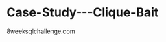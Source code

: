 # Case-Study---Clique-Bait
8weeksqlchallenge.com

<picture>
  <source media="(prefers-color-scheme: dark)" srcset="https://8weeksqlchallenge.com/images/case-study-designs/6.png">
</picture>
